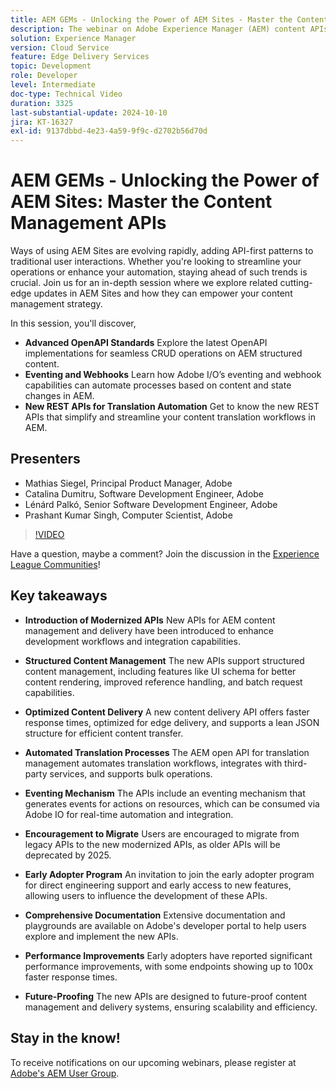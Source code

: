 ```yaml
---
title: AEM GEMs - Unlocking the Power of AEM Sites - Master the Content Management APIs
description: The webinar on Adobe Experience Manager (AEM) content APIs introduced new, modernized APIs for enhanced content management and delivery. ​Key speakers, including Matthias, Catalina, Leonard, and Prashant, showcased the capabilities of these APIs, such as structured content management, optimized content delivery, and automated translation processes. ​Highlights included the new UI schema feature, improved reference handling, batch request capabilities, and a faster content delivery API. ​Attendees were encouraged to explore these APIs via Adobe's developer documentation and join the early adopter program for early access and direct engineering support.
solution: Experience Manager
version: Cloud Service
feature: Edge Delivery Services
topic: Development
role: Developer
level: Intermediate
doc-type: Technical Video
duration: 3325
last-substantial-update: 2024-10-10
jira: KT-16327
exl-id: 9137dbbd-4e23-4a59-9f9c-d2702b56d70d
---
```

# AEM GEMs - Unlocking the Power of AEM Sites: Master the Content Management APIs

Ways of using AEM Sites are evolving rapidly, adding API-first patterns to traditional user interactions. Whether you're looking to streamline your operations or enhance your automation, staying ahead of such trends is crucial. Join us for an in-depth session where we explore related cutting-edge updates in AEM Sites and how they can empower your content management strategy.

In this session, you'll discover,

* **Advanced OpenAPI Standards**  Explore the latest OpenAPI implementations for seamless CRUD operations on AEM structured content.
* **Eventing and Webhooks** Learn how Adobe I/O’s eventing and webhook capabilities can automate processes based on content and state changes in AEM.
* **New REST APIs for Translation Automation** Get to know the new REST APIs that simplify and streamline your content translation workflows in AEM.

## Presenters

* Mathias Siegel, Principal Product Manager, Adobe
* Catalina Dumitru, Software Development Engineer, Adobe
* Lénárd Palkó, Senior Software Development Engineer, Adobe 
* Prashant Kumar Singh, Computer Scientist, Adobe

>[!VIDEO](https://video.tv.adobe.com/v/3435036/?learn=on)

Have a question, maybe a comment?  Join the discussion in the [Experience League Communities](https://adobe.ly/4e34grR)!

## Key takeaways

* **Introduction of Modernized APIs**  New APIs for AEM content management and delivery have been introduced to enhance development workflows and integration capabilities.

* **Structured Content Management**  The new APIs support structured content management, including features like UI schema for better content rendering, improved reference handling, and batch request capabilities.

* **Optimized Content Delivery**  A new content delivery API offers faster response times, optimized for edge delivery, and supports a lean JSON structure for efficient content transfer.

* **Automated Translation Processes**  The AEM open API for translation management automates translation workflows, integrates with third-party services, and supports bulk operations.

* **Eventing Mechanism**  The APIs include an eventing mechanism that generates events for actions on resources, which can be consumed via Adobe IO for real-time automation and integration.

* **Encouragement to Migrate**  Users are encouraged to migrate from legacy APIs to the new modernized APIs, as older APIs will be deprecated by 2025.

* **Early Adopter Program**  An invitation to join the early adopter program for direct engineering support and early access to new features, allowing users to influence the development of these APIs.

* **Comprehensive Documentation**  Extensive documentation and playgrounds are available on Adobe's developer portal to help users explore and implement the new APIs.

* **Performance Improvements**  Early adopters have reported significant performance improvements, with some endpoints showing up to 100x faster response times.

* **Future-Proofing**  The new APIs are designed to future-proof content management and delivery systems, ensuring scalability and efficiency.

## Stay in the know! 

To receive notifications on our upcoming webinars, please register at [Adobe's AEM User Group](https://aem-augs.adobe.com/).
